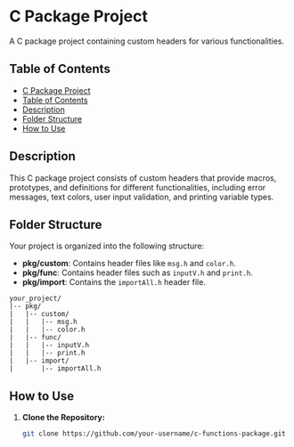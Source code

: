 # C Package Project

A C package project containing custom headers for various functionalities.

## Table of Contents
  - [C Package Project](#c-package-project)
  - [Table of Contents](#table-of-contents)
  - [Description](#description)
  - [Folder Structure](#folder-structure)
  - [How to Use](#how-to-Use)

## Description

This C package project consists of custom headers that provide macros, prototypes, and definitions for different functionalities, including error messages, text colors, user input validation, and printing variable types.

## Folder Structure

Your project is organized into the following structure:

- **pkg/custom**: Contains header files like `msg.h` and `color.h`.
- **pkg/func**: Contains header files such as `inputV.h` and `print.h`.
- **pkg/import**: Contains the `importAll.h` header file.

```plaintext
your_project/
|-- pkg/
|   |-- custom/
|   |   |-- msg.h
|   |   |-- color.h
|   |-- func/
|   |   |-- inputV.h
|   |   |-- print.h
|   |-- import/
|       |-- importAll.h
```
## How to Use

1. **Clone the Repository:**
   ```bash
   git clone https://github.com/your-username/c-functions-package.git